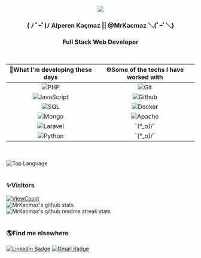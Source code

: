 <p align="center"><img src="https://i.imgur.com/A6bWGFl.gif"/>

### <p align="center">( ﾉ ﾟｰﾟ)ﾉ Alperen Kaçmaz || @MrKacmaz ＼(ﾟｰﾟ＼)</p>

### <p align="center">Full Stack Web Developer</p>
  
</br>

| 👀What I'm developing these days                                                                  |                                ⚙️Some of the techs I have worked with                              |
|:-------------------------------------------------------------------------------------------------:|:----------------------------------------------------------------------------------------------------------:|
| ![PHP](https://img.shields.io/badge/-PHP-000000?style=for-the-badge&logo=PHP&logoColor=007396)     |           ![Git](http://img.shields.io/badge/-Git-000000?style=for-the-badge&logo=Git)                       |
| ![JavaScript](https://img.shields.io/badge/-JavaScript-000000?style=for-the-badge&logo=javascript)   |  ![Github](http://img.shields.io/badge/-Github-000000?style=for-the-badge&logo=Github&logoColor=green)  |
| ![SQL](https://img.shields.io/badge/-SQL-000000?style=for-the-badge&logo=MySQL)                     |       ![Docker](https://img.shields.io/badge/-DOCKER-000000?style=for-the-badge&logo=DOCKER) |
| ![Mongo](https://img.shields.io/badge/-mongo-000000?style=for-the-badge&logo=mongodb&logoColor=007396)   |  ![Apache](https://img.shields.io/badge/-Apache-000000?style=for-the-badge&logo=Apache)  |
| ![Laravel](https://img.shields.io/badge/-LARAVEL-000000?style=for-the-badge&logo=LARAVEL)  | ¯\(°_o)/¯ |
| ![Python](https://img.shields.io/badge/-PHYTON-000000?style=for-the-badge&logo=PYTHON) | ¯\(°_o)/¯ |



</br></br>
![Top Language](https://github-readme-stats.vercel.app/api/top-langs/?username=MrKacmaz&theme=gruvbox&title_color=BCBCBC&text_color=fff)
</br></br>

### ✨Visitors
[![ViewCount](https://views.whatilearened.today/views/github/MrKacmaz/MrKacmaz.svg?cache=remove)](#)
</br>
![MrKacmaz's github stats](https://github-readme-stats.vercel.app/api?username=MrKacmaz&show_icons=true&theme=gruvbox)
</br>
![MrKacmaz's github readme streak stats](https://github-readme-streak-stats.herokuapp.com/?user=mrkacmaz&theme=highcontrast)
</br></br>
### 🌎Find me elsewhere
[![Linkedin Badge](https://img.shields.io/badge/-LinkedIn-blue?style=flat-square&logo=Linkedin&logoColor=white&link=https://www.linkedin.com/in/harshkumarkhatri/)](https://www.linkedin.com/in/alperen-kacmaz-2202/)
[![Gmail Badge](https://img.shields.io/badge/-Gmail-c14438?style=flat-square&logo=Gmail&logoColor=white&link=mailto:alperen703.akm@gmail.com)](mailto:alperen703.akm@gmail.com)

